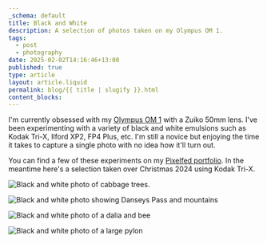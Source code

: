 ```yaml
---
_schema: default
title: Black and White
description: A selection of photos taken on my Olympus OM 1.
tags:
  - post
  - photography
date: 2025-02-02T14:16:46+13:00
published: true
type: article
layout: article.liquid
permalink: blog/{{ title | slugify }}.html
content_blocks:
---
```

I'm currently obsessed with my [Olympus OM 1](https://www.instagram.com/p/DDL4IWUJ11G/ "Takes you to my Instagram post showing the camera") with a Zuiko 50mm lens. I've been experimenting with a variety of black and white emulsions such as Kodak Tri-X, Ilford XP2, FP4 Plus, etc. I'm still a novice but enjoying the time it takes to capture a single photo with no idea how it'll turn out.

You can find a few of these experiments on my [Pixelfed portfolio](https://pixelfed.nz/i/portfolio/andrew "Opens Pixelfed portfolio"). In the meantime here's a selection taken over Christmas 2024 using Kodak Tri-X.

![Black and white photo of cabbage trees.](/img/a047049-r1-25-26.jpg "Cabbage trees in Kakanui")

![Black and white photo showing Danseys Pass and mountains](/img/a047046-r1-29-30.jpg "Danseys Pass")

![Black and white photo of a dalia and bee](/img/a047046-r1-12-13.jpg "Dalia and bee at Riverstone.")

![Black and white photo of a large pylon](/img/a047046-r1-31-32.jpg "Pylon on Danseys Pass")
